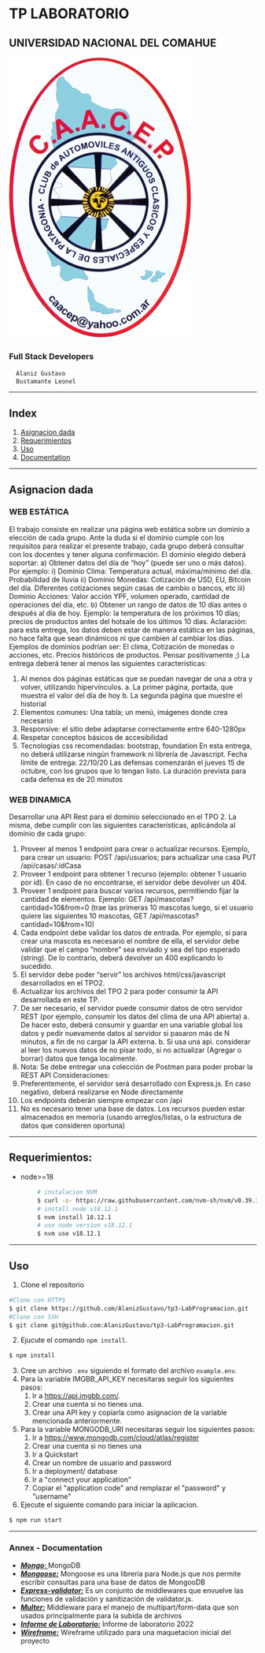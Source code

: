 # TP LABORATORIO
## UNIVERSIDAD NACIONAL DEL COMAHUE

![CAACEP](./client/assets/img/Logo_caacep.png)


### Full Stack Developers
      Alaniz Gustavo
      Bustamante Leonel
---
## Index
1. [Asignacion dada](#asignacion-dada)
2. [Requerimientos](#requerimientos)
3. [Uso](#uso)
4. [Documentation](#annex---documentation)
---

## Asignacion dada 

### WEB ESTÁTICA

El trabajo consiste en realizar una página web estática sobre un dominio a elección de cada
grupo. Ante la duda si el dominio cumple con los requisitos para realizar el presente trabajo,
cada grupo deberá consultar con los docentes y tener alguna confirmación.
El dominio elegido deberá soportar:
a) Obtener datos del día de “hoy” (puede ser uno o más datos). Por ejemplo:
i) Dominio Clima: Temperatura actual, máxima/mínimo del día. Probabilidad de
lluvia
ii) Dominio Monedas: Cotización de USD, EU, Bitcoin del día. Diferentes
cotizaciones según casas de cambio o bancos, etc
iii) Dominio Acciones: Valor acción YPF, volumen operado, cantidad de
operaciones del día, etc.
b) Obtener un rango de datos de 10 días antes o después al día de hoy. Ejemplo: la
temperatura de los próximos 10 días; precios de productos antes del hotsale de los
últimos 10 días.
Aclaración: para esta entrega, los datos deben estar de manera estática en las páginas, no
hace falta que sean dinámicos ni que cambien al cambiar los días.
Ejemplos de dominios podrían ser: El clima, Cotización de monedas o acciones, etc. Precios
históricos de productos. Pensar positivamente ;)
La entrega deberá tener al menos las siguientes características:
1. Al menos dos páginas estáticas que se puedan navegar de una a otra y volver,
utilizando hipervínculos.
    a. La primer página, portada, que muestra el valor del día de hoy
    b. La segunda página que muestre el historial
2. Elementos comunes: Una tabla; un menú, imágenes donde crea necesario
3. Responsive: el sitio debe adaptarse correctamente entre 640-1280px
4. Respetar conceptos básicos de accesibilidad
5. Tecnologías css recomendadas: bootstrap, foundation
En esta entrega, no deberá utilizarse ningún framework ni librería de Javascript.
Fecha límite de entrega: 22/10/20
Las defensas comenzarán el jueves 15 de octubre, con los grupos que lo tengan listo. La
duración prevista para cada defensa es de 20 minutos

### WEB DINAMICA

Desarrollar una API Rest para el dominio seleccionado en el TPO 2. La misma, debe
cumplir con las siguientes características, aplicándola al dominio de cada grupo:
1. Proveer al menos 1 endpoint para crear o actualizar recursos. Ejemplo, para crear
un usuario: POST /api/usuarios; para actualizar una casa PUT /api/casas/:idCasa
2. Proveer 1 endpoint para obtener 1 recurso (ejemplo: obtener 1 usuario por id). En
caso de no encontrarse, el servidor debe devolver un 404.
3. Proveer 1 endpoint para buscar varios recursos, permitiendo fijar la cantidad de
elementos. Ejemplo: GET /api/mascotas?cantidad=10&from=0 (trae las primeras
10 mascotas luego, si el usuario quiere las siguientes 10 mascotas, GET
/api/mascotas?cantidad=10&from=10)
4. Cada endpoint debe validar los datos de entrada. Por ejemplo, si para crear una
mascota es necesario el nombre de ella, el servidor debe validar que el campo
“nombre” sea enviado y sea del tipo esperado (string). De lo contrario, deberá
devolver un 400 explicando lo sucedido.
5. El servidor debe poder “servir” los archivos html/css/javascript desarrollados en el
TPO2.
6. Actualizar los archivos del TPO 2 para poder consumir la API desarrollada en este
TP.
7. De ser necesario, el servidor puede consumir datos de otro servidor REST (por
ejemplo, consumir los datos del clima de una API abierta)
a. De hacer esto, deberá consumir y guardar en una variable global los datos y
pedir nuevamente datos al servidor si pasaron más de N minutos, a fin de no
cargar la API externa.
b. Si usa una api. considerar al leer los nuevos datos de no pisar todo, si no
actualizar (Agregar o borrar) datos que tenga localmente.
8. Nota: Se debe entregar una colección de Postman para poder probar la REST API
Consideraciones:
1. Preferentemente, el servidor será desarrollado con Express.js. En caso negativo,
deberá realizarse en Node directamente
2. Los endpoints deberán siempre empezar con /api
3. No es necesario tener una base de datos. Los recursos pueden estar almacenados
en memoria (usando arreglos/listas, o la estructura de datos que consideren
oportuna)

---

## Requerimientos:

- node>=18
```bash
        # instalacion NVM
        $ curl -o- https://raw.githubusercontent.com/nvm-sh/nvm/v0.39.1/install.sh | bash
        # install node v18.12.1
        $ nvm install 18.12.1
        # use node version v18.12.1
        $ nvm use v18.12.1
```
---

## Uso

1. Clone el repositorio
```bash
#Clone con HTTPS
$ git clone https://github.com/AlanizGustavo/tp3-LabProgramacion.git
#Clone con SSH
$ git clone git@github.com:AlanizGustavo/tp3-LabProgramacion.git
```
2. Ejucute el comando `npm install`.
```bash
$ npm install
```
3. Cree un archivo `.env` siguiendo el formato del archivo `example.env`.
4. Para la variable IMGBB_API_KEY necesitaras seguir los siguientes pasos:
    1. Ir a <https://api.imgbb.com/>.
    2. Crear una cuenta si no tienes una.
    3. Crear una API key y copiarla como asignacion de la variable mencionada anteriormente.
5. Para la variable MONGODB_URI necesitaras seguir los siguientes pasos:
    1. Ir a <https://www.mongodb.com/cloud/atlas/register>   
    2. Crear una cuenta si no tienes una
    3. Ir a Quickstart
    4. Crear un nombre de usuario and password
    5. Ir a deployment/ database
    6. Ir a "connect your application"
    7. Copiar el "application code" and remplazar el "password" y "username"
6. Ejecute el siguiente comando para iniciar la aplicacion.
```bash
$ npm run start
```

---
### Annex - Documentation

- [***Mongo***: ](https://www.mongodb.com/es) MongoDB
- [***Mongoose:***](https://mongoosejs.com/) Mongoose es una librería para Node.js que nos permite escribir consultas para una base de datos de MongooDB
- [***Express-validator:***](https://express-validator.github.io/docs/) Es un conjunto de middlewares que envuelve las funciones de validación y sanitización de validator.js.
- [***Multer:***](https://www.npmjs.com/package/multer) Middleware para el manejo de multipart/form-data que son usados principalmente para la subida de archivos
- [***Informe de Laboratorio:***](https://www.canva.com/design/DAFM4xAwIaU/X6FzGLwGumu_VRPwEPPpRw/view?utm_content=DAFM4xAwIaU&utm_campaign=designshare&utm_medium=link2&utm_source=sharebutton) Informe de laboratorio 2022
- [***Wireframe:***](https://whimsical.com/caacep-index-9dZySwoLNUY7cYUAjTa2kn) Wireframe utilizado para una maquetacion inicial del proyecto